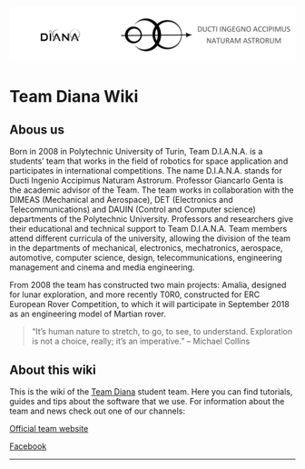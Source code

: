 ![](images/header-logo-wiki.png)

# Team Diana Wiki 

## Abous us

Born in 2008 in Polytechnic University of Turin, Team D.I.A.N.A. is a students’ team that works in the field of robotics for space application and participates in international competitions.
The name D.I.A.N.A. stands for Ducti Ingenio Accipimus Naturam Astrorum.
Professor Giancarlo Genta is the academic advisor of the Team.
The team works in collaboration with the DIMEAS (Mechanical and Aerospace), DET (Electronics and Telecommunications) and DAUIN (Control and Computer science) departments of the Polytechnic University.
Professors and researchers give their educational and technical support to Team D.I.A.N.A.
Team members attend different curricula of the university, allowing the division of the team in the departments of mechanical, electronics, mechatronics, aerospace, automotive, computer science, design, telecommunications, engineering management and cinema and media engineering.

From 2008 the team has constructed two main projects: Amalia, designed for lunar exploration, and more recently T0R0, constructed for ERC European Rover Competition, to which it will participate in September 2018 as an engineering model of Martian rover.

> “It’s human nature to stretch, to go, to see, to understand. Exploration is not a choice, really; it’s an imperative.” – Michael Collins

## About this wiki 

This is the wiki of the [Team Diana](http://teamdiana.org/) student team. Here you can find tutorials, guides and tips about the software that we use. 
For information about the team and news check out one of our channels:

[Official team website](http://teamdiana.org/)

[Facebook](https://www.facebook.com/teamdiana/)

---
